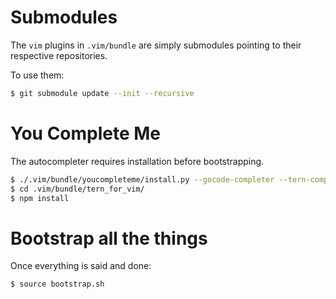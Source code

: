 # Submodules

The `vim` plugins in `.vim/bundle` are simply submodules pointing to their respective repositories.

To use them:

```bash
$ git submodule update --init --recursive
```

# You Complete Me

The autocompleter requires installation before bootstrapping.

```bash
$ ./.vim/bundle/youcompleteme/install.py --gocode-completer --tern-complete
$ cd .vim/bundle/tern_for_vim/
$ npm install
```

# Bootstrap all the things

Once everything is said and done:

```bash
$ source bootstrap.sh
```

